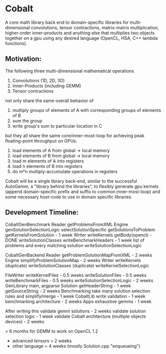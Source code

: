 # Cobalt

A core math library back end to domain-specific libraries for multi-dimensional convolutions, tensor contractions, matrix-matrix multiplication, higher-order inner-products and anything else that multiplies two objects together on a gpu using any desired language (OpenCL, HSA, C++ lambda functions).

## Motivation:
The following three multi-dimensional mathematical operations

1) Convolutions (1D, 2D, 3D)
2) Inner-Products (including GEMM)
3) Tensor contractions

not only share the same overall behavior of

1) multiply groups of elements of A with corresponding groups of elements of B
2) sum the group
3) write group's sum to particular location in C

but they all share the same core/inner-most-loop for achieving peak floating-point throughput on GPUs:

1)	load elements of A from global -> local memory
2)	load elements of B from global -> local memory
3)	load m elements of A into registers
4)	load n elements of B into registers
5)	do m\*n multiply-accumulate operations in registers

Cobalt will be a single library back-end, similar to the successful AutoGemm, a "library behind the libraries", to flexibly generate gpu kernels (append domain-specific prefix and suffix to common inner-most-loop) and some necessary host-code to use in domain specific libraries.

## Development Timeline:

CobaltGenBenchmark
  Reader
    getProblemsFromXML
  Engine
    genSolutionSelectionLogic
      selectSolutionSpecific
    getSolutionsToProblem
    getKernelsFromSolution - 1 week
  Writer
    writeKernels
      getBody(opencl) - DONE
    writeSolutionClasses
    writeBenchmarkHeaders - 1 week
      list of problems and every matching solution
    writeSolutionSelectionLogic

CobaltGenBackend
  Reader
    getProblemSolutionMapFromXML - 2 weeks
  Engine
    simplifyProblemSolutionMap - 2 weeks
  Writer
    writeKernels (duplicate)
    writeSolutionClasses (duplicate)
    writeKernelSelectionLogic

  FileWriter
    writeKernelFiles - 0.5 weeks
    writeSolutionFiles - 0.5 weeks
    writeBenchmarkFiles - 0.5 weeks
    writeSolutionSelectionLogic - 2 weeks
  GenLibrary
    main, argparse
  Solution
    getHeaderString - 1 week
    getSourceString - 2 weeks
  Benchmarking
    take many solution selection rules and simplify/merge - 1 week
CobaltLib
  write validation - 1 week
  benchmarking architecture - 2 weeks
Apps
  exhaustive gemms - 1 week

After writing this
validate gemm solutions - 2 weeks
validate solution selection logic - 1 week
validate Cobalt architecture (multiple objects devices) - 2 weeks

= 6 months for GEMM to work on OpenCL 1.2
+ advanced tensors = 2 weeks
+ other language = 4 weeks (mostly Solution.cpp "enqueueing")
